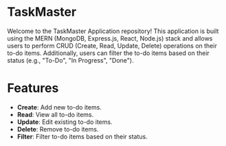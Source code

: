 # TaskMaster 

Welcome to the TaskMaster Application repository! This application is built using the MERN (MongoDB, Express.js, React, Node.js) stack and allows users to perform CRUD (Create, Read, Update, Delete) operations on their to-do items.
Additionally, users can filter the to-do items based on their status (e.g., "To-Do", "In Progress", "Done").

# Features

- **Create**: Add new to-do items.
- **Read**: View all to-do items.
- **Update**: Edit existing to-do items.
- **Delete**: Remove to-do items.
- **Filter**: Filter to-do items based on their status.
